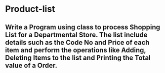 # Product-list

<h2>

  
Write a Program using class to process Shopping List for a Departmental Store. The list include details such as the Code No and Price of each item and perform the operations like Adding, Deleting Items to the list and Printing the Total value of a Order. 


  
</h2>
